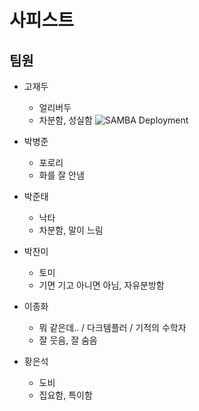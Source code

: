# 사피스트

## 팀원

* 고재두

  * 얼리버두
  * 차분함, 성실함
  ![SAMBA Deployment](https://s3.namuwikiusercontent.com/s/bce01624fe2c640f2c4935061ccdadeaee82a5a4cef4cf9889cb950bc896226f04df24b2f385ffda62375034a25759f54e7d02b4e9ad259ed5413ec0ce1b5c9e1b9a3654ac4c82131439e5e329cd3832ec71ba53010490df7dba76f777128a60)
* 박병준

  * 포로리
  * 화를 잘 안냄
* 박준태
  * 낙타
  * 차분함, 말이 느림
* 박찬미

  * 토미
  * 기면 기고 아니면 아님, 자유분방함
* 이종화

  * 뭐 같은데.. / 다크템플러 / 기적의 수학자
  * 잘 웃음, 잘 숨음
* 황은석

  * 도비
  * 집요함, 특이함

